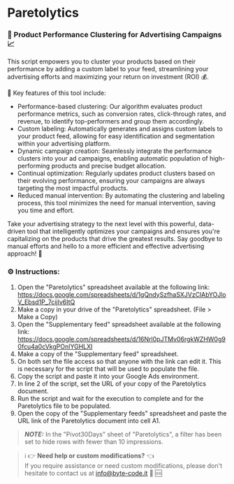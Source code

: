 # Paretolytics
### 🚀 Product Performance Clustering for Advertising Campaigns 📈

This script empowers you to cluster your products based on their performance by adding a custom label to your feed, streamlining your advertising efforts and maximizing your return on investment (ROI) 💰.

🔑 Key features of this tool include:

- Performance-based clustering: Our algorithm evaluates product performance metrics, such as conversion rates, click-through rates, and revenue, to identify top-performers and group them accordingly.
- Custom labeling: Automatically generates and assigns custom labels to your product feed, allowing for easy identification and segmentation within your advertising platform.
- Dynamic campaign creation: Seamlessly integrate the performance clusters into your ad campaigns, enabling automatic population of high-performing products and precise budget allocation.
- Continual optimization: Regularly updates product clusters based on their evolving performance, ensuring your campaigns are always targeting the most impactful products.
- Reduced manual intervention: By automating the clustering and labeling process, this tool minimizes the need for manual intervention, saving you time and effort.

Take your advertising strategy to the next level with this powerful, data-driven tool that intelligently optimizes your campaigns and ensures you're capitalizing on the products that drive the greatest results. Say goodbye to manual efforts and hello to a more efficient and effective advertising approach! 💪

### ⚙️ Instructions:
1. Open the "Paretolytics" spreadsheet available at the following link: https://docs.google.com/spreadsheets/d/1gQndySzfhaSXJVzClAbYOJloV_Ebsd1P_7cijIv6ItQ
2. Make a copy in your drive of the "Paretolytics" spreadsheet. (File > Make a Copy)
3. Open the "Supplementary feed" spreadsheet available at the following link: https://docs.google.com/spreadsheets/d/16Nrl0pJTMv06rgkWZHW0g90fcu4a0cVkgPOnIYGHLXI
4. Make a copy of the "Supplementary feed" spreadsheet.
5. On both set the file access so that anyone with the link can edit it. This is necessary for the script that will be used to populate the file.
6. Copy the script and paste it into your Google Ads environment.
7. In line 2 of the script, set the URL of your copy of the Paretolytics document.
8. Run the script and wait for the execution to complete and for the Paretolytics file to be populated.
9. Open the copy of the "Supplementary feeds" spreadsheet and paste the URL link of the Paretolytics document into cell A1.
> **_NOTE:_** In the "Pivot30Days" sheet of "Paretolytics", a filter has been set to hide rows with fewer than 10 impressions.

> :information_source: :point_right: **Need help or custom modifications?** :point_left:  
> If you require assistance or need custom modifications, please don't hesitate to contact us at [info@byte-code.it](mailto:info@byte-code.it) :email: :sos:


